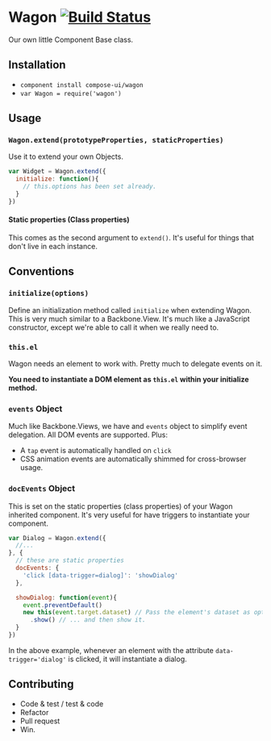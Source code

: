 # Wagon [![Build Status](https://travis-ci.org/compose-ui/wagon.svg?branch=master)](https://travis-ci.org/compose-ui/wagon)

Our own little Component Base class.

## Installation

- `component install compose-ui/wagon`
- `var Wagon = require('wagon')`

## Usage

### `Wagon.extend(prototypeProperties, staticProperties)`

Use it to extend your own Objects.

```javascript
var Widget = Wagon.extend({
  initialize: function(){
    // this.options has been set already.
  }
})
```

#### Static properties (Class properties)

This comes as the second argument to `extend()`. It's useful for things that don't live in each instance.

## Conventions

### `initialize(options)`

Define an initialization method called `initialize` when extending Wagon. This is very much similar to a Backbone.View. It's much like a JavaScript constructor, except we're able to call it when we really need to.

### `this.el`

Wagon needs an element to work with. Pretty much to delegate events on it.

**You need to instantiate a DOM element as `this.el` within your initialize method.**

### `events` Object

Much like Backbone.Views, we have and `events` object to simplify event delegation. All DOM events are supported. Plus:

- A `tap` event is automatically handled on `click`
- CSS animation events are automatically shimmed for cross-browser usage.

### `docEvents` Object

This is set on the static properties (class properties) of your Wagon inherited component. It's very useful for have triggers to instantiate your component.

```javascript
var Dialog = Wagon.extend({
  //...
}, {
  // these are static properties
  docEvents: {
    'click [data-trigger=dialog]': 'showDialog'
  },

  showDialog: function(event){
    event.preventDefault()
    new this(event.target.dataset) // Pass the element's dataset as options
      .show() // ... and then show it.
  }
})
```

In the above example, whenever an element with the attribute `data-trigger='dialog'` is clicked, it will instantiate a dialog.

## Contributing

- Code & test / test & code
- Refactor
- Pull request
- Win.
